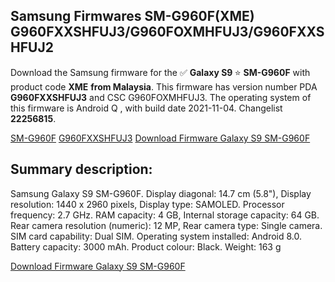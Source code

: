 <h2>Samsung Firmwares SM-G960F(XME) G960FXXSHFUJ3/G960FOXMHFUJ3/G960FXXSHFUJ2</h2>
Download the Samsung firmware for the ✅ <strong>Galaxy S9 </strong> ⭐ <strong>SM-G960F</strong> with product code <strong>XME</strong> <strong> from Malaysia</strong>. This firmware has version number PDA <strong>G960FXXSHFUJ3</strong> and CSC G960FOXMHFUJ3. The operating system of this firmware is Android Q , with build date 2021-11-04. Changelist <strong>22256815</strong>.


[SM-G960F](https://samfirm.shop/samsung/model/SM-G960F)
[G960FXXSHFUJ3](https://samfirm.shop/samsung/pda/G960FXXSHFUJ3)
[Download Firmware Galaxy S9 SM-G960F](https://samfirm.shop/samsung/firmware/471625)
<h2>Summary description:</h2>
<p>Samsung Galaxy S9 SM-G960F. Display diagonal: 14.7 cm (5.8"), Display resolution: 1440 x 2960 pixels, Display type: SAMOLED. Processor frequency: 2.7 GHz. RAM capacity: 4 GB, Internal storage capacity: 64 GB. Rear camera resolution (numeric): 12 MP, Rear camera type: Single camera. SIM card capability: Dual SIM. Operating system installed: Android 8.0. Battery capacity: 3000 mAh. Product colour: Black. Weight: 163 g</p>


[Download Firmware Galaxy S9 SM-G960F](https://samfirm.shop/samsung/firmware/471625)
